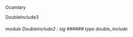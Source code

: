 Ocamlary

DoubleInclude3



######  module          DoubleInclude2         :    sig      ######  type       double_include             



       



